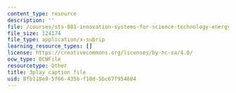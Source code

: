 ```yaml
---
content_type: resource
description: ''
file: /courses/sts-081-innovation-systems-for-science-technology-energy-manufacturing-and-health-spring-2017/8fb118e85f66435bf10d5bc67f954604_RDvMzWDzZkc.srt
file_size: 124174
file_type: application/x-subrip
learning_resource_types: []
license: https://creativecommons.org/licenses/by-nc-sa/4.0/
ocw_type: OCWFile
resourcetype: Other
title: 3play caption file
uid: 8fb118e8-5f66-435b-f10d-5bc67f954604
---
```

